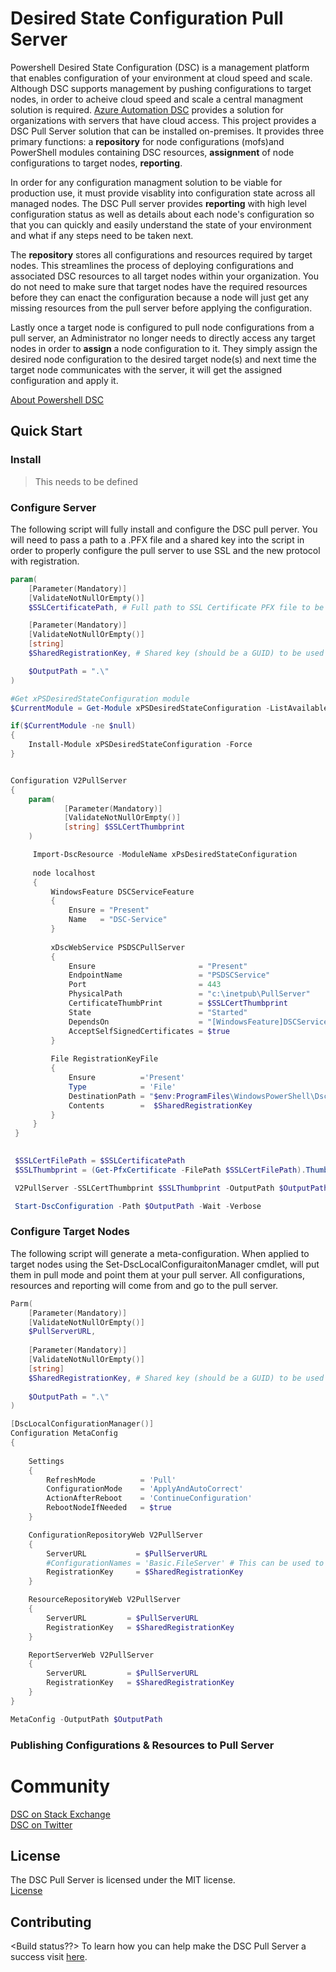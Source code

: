 # Desired State Configuration Pull Server

Powershell Desired State Configuration (DSC) is a management platform that enables configuration of your environment at cloud speed and scale. Although DSC supports management by pushing configurations to target nodes, in order to acheive cloud speed and scale a central managment solution is required. [Azure Automation DSC](https://azure.microsoft.com/en-us/documentation/articles/automation-dsc-overview/) provides a solution for organizations with servers that have cloud access. This project provides a DSC Pull Server solution that can be installed on-premises. It provides three primary functions: a **repository** for node configurations (mofs)and PowerShell modules containing DSC resources, **assignment** of node configurations to target nodes, **reporting**.

In order for any configuration managment solution to be viable for production use, it must provide visablity into configuration state across all managed nodes. The DSC Pull server provides **reporting** with high level configuration status as well as details about each node's configuration so that you can quickly and easily understand the state of your environment and what if any steps need to be taken next. 

The **repository** stores all configurations and resources required by target nodes. This streamlines the process of deploying configurations and associated DSC resources to all target nodes within your organization. You do not need to make sure that target nodes have the required resources before they can enact the configuration because a node will just get any missing resources from the pull server before applying the configuration. 

Lastly once a target node is configured to pull node configurations from a pull server, an Administrator no longer needs to directly access any target nodes in order to **assign** a node configuration to it. They simply assign the desired node configuration to the desired target node(s) and next time the target node communicates with the server, it will get the assigned configuration and apply it.

[About Powershell DSC](https://technet.microsoft.com/en-us/library/dn249912.aspx)

## Quick Start
### Install
>This needs to be defined

### Configure Server
The following script will fully install and configure the DSC pull perver. You will need to pass a path to a .PFX file and a shared key into the script in order to properly configure the pull server to use SSL and the new protocol with registration.
```PowerShell
param(
    [Parameter(Mandatory)] 
    [ValidateNotNullOrEmpty()]
    $SSLCertificatePath, # Full path to SSL Certificate PFX file to be used by DSC Pull Server endpoint

    [Parameter(Mandatory)] 
    [ValidateNotNullOrEmpty()]
    [string]
    $SharedRegistrationKey, # Shared key (should be a GUID) to be used by target nodes to register with Pull Server

    $OutputPath = ".\"
)

#Get xPSDesiredStateConfiguration module
$CurrentModule = Get-Module xPSDesiredStateConfiguration -ListAvailable

if($CurrentModule -ne $null)
{
    Install-Module xPSDesiredStateConfiguration -Force
}


Configuration V2PullServer 
{ 
    param( 
            [Parameter(Mandatory)] 
            [ValidateNotNullOrEmpty()] 
            [string] $SSLCertThumbprint 
    ) 

     Import-DscResource -ModuleName xPsDesiredStateConfiguration
 
     node localhost 
     { 
         WindowsFeature DSCServiceFeature 
         { 
             Ensure = "Present" 
             Name   = "DSC-Service"             
         } 
 
         xDscWebService PSDSCPullServer 
         { 
             Ensure                       = "Present" 
             EndpointName                 = "PSDSCService" 
             Port                         = 443 
             PhysicalPath                 = "c:\inetpub\PullServer" 
             CertificateThumbPrint        = $SSLCertThumbprint                   
             State                        = "Started" 
             DependsOn                    = "[WindowsFeature]DSCServiceFeature"  
             AcceptSelfSignedCertificates = $true 
         } 
 
         File RegistrationKeyFile 
         { 
             Ensure          ='Present' 
             Type            = 'File' 
             DestinationPath = "$env:ProgramFiles\WindowsPowerShell\DscService\RegistrationKeys.txt" 
             Contents        =  $SharedRegistrationKey
         } 
     } 
 } 

 
 $SSLCertFilePath = $SSLCertificatePath
 $SSLThumbprint = (Get-PfxCertificate -FilePath $SSLCertFilePath).Thumbprint 

 V2PullServer -SSLCertThumbprint $SSLThumbprint -OutputPath $OutputPath 

 Start-DscConfiguration -Path $OutputPath -Wait -Verbose
```

### Configure Target Nodes
The following script will generate a meta-configuration. When applied to target nodes using the Set-DscLocalConfiguraitonManager cmdlet, will put them in pull mode and point them at your pull server. All configurations, resources and reporting will come from and go to the pull server.

```PowerShell
Parm(
    [Parameter(Mandatory)] 
    [ValidateNotNullOrEmpty()]
    $PullServerURL, 
    
    [Parameter(Mandatory)] 
    [ValidateNotNullOrEmpty()]
    [string]
    $SharedRegistrationKey, # Shared key (should be a GUID) to be used by target nodes to register with Pull Server
    
    $OutputPath = ".\"
)

[DscLocalConfigurationManager()]
Configuration MetaConfig
{
    
    Settings
    {
        RefreshMode          = 'Pull'
        ConfigurationMode    = 'ApplyAndAutoCorrect'
        ActionAfterReboot    = 'ContinueConfiguration'
        RebootNodeIfNeeded   = $true
    }

    ConfigurationRepositoryWeb V2PullServer
    {
        ServerURL           = $PullServerURL
        #ConfigurationNames = 'Basic.FileServer' # This can be used to bootstrap target node with configuration during registration
        RegistrationKey     = $SharedRegistrationKey
    }

    ResourceRepositoryWeb V2PullServer
    {
        ServerURL         = $PullServerURL
        RegistrationKey   = $SharedRegistrationKey
    }

    ReportServerWeb V2PullServer
    {
        ServerURL         = $PullServerURL
        RegistrationKey   = $SharedRegistrationKey
    }
}

MetaConfig -OutputPath $OutputPath
```

### Publishing Configurations & Resources to Pull Server


# Community
[DSC on Stack Exchange](http://stackoverflow.com/questions/tagged/dsc)    
[DSC on Twitter](https://twitter.com/hashtag/PSDSC?src=hash)

## License
The DSC Pull Server is licensed under the MIT license.    
[License](http://github.com/PowerShell/DSCPullServer/License)

## Contributing
<Build status??>
To learn how you can help make the DSC Pull Server a success visit [here](https://github.com/PowerShell/DSCPullServer/wiki).
